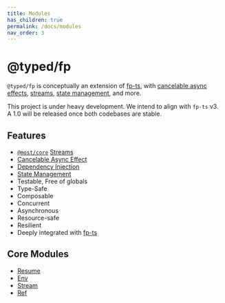 ```yaml
---
title: Modules
has_children: true
permalink: /docs/modules
nav_order: 3
---
```


# @typed/fp

`@typed/fp` is conceptually an extension of [fp-ts](https://gcanti.github.io/fp-ts/), with
[cancelable async effects](./modules/Resume.ts.md), [streams](https://github.com/mostjs/core),
[state management](./modules/Ref.ts.md), and more.

This project is under heavy development. We intend to align with `fp-ts` v3. A 1.0 will be released
once both codebases are stable.

## Features

- [`@most/core`](https://github.com/mostjs/core) [Streams](#streams)
- [Cancelable Async Effect](#resume---typedfpresume)
- [Dependency Injection](#env---typedfpenv)
- [State Management](#ref---typedfpref)
- Testable, Free of globals
- Type-Safe
- Composable
- Concurrent
- Asynchronous
- Resource-safe
- Resilient
- Deeply integrated with [fp-ts](https://gcanti.github.io/fp-ts/)

## Core Modules

- [Resume](./Resume.ts.md)
- [Env](./Env.ts.md)
- [Stream](./Stream.ts.md)
- [Ref](./Ref.ts.md)
